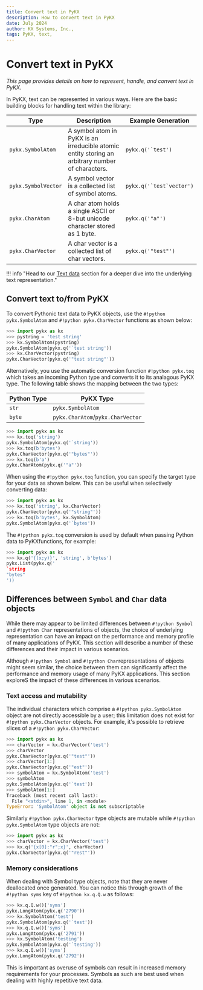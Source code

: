```yaml
---
title: Convert text in PyKX 
description: How to convert text in PyKX
date: July 2024
author: KX Systems, Inc.,
tags: PyKX, text, 
---
```


# Convert text in PyKX

_This page provides details on how to represent, handle, and convert text in PyKX._

In PyKX, text can be represented in various ways. Here are the basic building blocks for handling text within the library:

| **Type**            | **Description**                                                                                  | **Example Generation**   |
|---------------------|--------------------------------------------------------------------------------------------------|------------------------------|
| `pykx.SymbolAtom`   | A symbol atom in PyKX is an irreducible atomic entity storing an arbitrary number of characters. | ```pykx.q('`test')```        |
| `pykx.SymbolVector` | A symbol vector is a collected list of symbol atoms.                                             | ```pykx.q('`test`vector')``` |
| `pykx.CharAtom`     | A char atom holds a single ASCII or 8-but unicode character stored as 1 byte.                    | `pykx.q('"a"')`              |
| `pykx.CharVector`   | A char vector is a collected list of char vectors.                                               | `pykx.q('"test"')`           |

!!! info "Head to our [Text data](https://code.kx.com/q4m3/2_Basic_Data_Types_Atoms/#24-text-data) section for a deeper dive into the underlying text representation."

## Convert text to/from PyKX

To convert Pythonic text data to PyKX objects, use the `#!python pykx.SymbolAtom` and `#!python pykx.CharVector` functions as shown below:

```python
>>> import pykx as kx
>>> pystring = 'test string'
>>> kx.SymbolAtom(pystring)
pykx.SymbolAtom(pykx.q('`test string'))
>>> kx.CharVector(pystring)
pykx.CharVector(pykx.q('"test string"'))
```

Alternatively, you use the automatic conversion function `#!python pykx.toq` which takes an incoming Python type and converts it to its analagous PyKX type. The following table shows the mapping between the two types:

| **Python Type**| **PyKX Type**                  |
|-------------|-----------------------------------|
| `str`       | `pykx.SymbolAtom`                 |
| `byte`      | `pykx.CharAtom`/`pykx.CharVector` |

```python
>>> import pykx as kx
>>> kx.toq('string')
pykx.SymbolAtom(pykx.q('`string'))
>>> kx.toq(b'bytes')
pykx.CharVector(pykx.q('"bytes"'))
>>> kx.toq(b'a')
pykx.CharAtom(pykx.q('"a"'))
```

When using the `#!python pykx.toq` function, you can specify the target type for your data as shown below. This can be useful when selectively converting data:

```python
>>> import pykx as kx
>>> kx.toq('string', kx.CharVector)
pykx.CharVector(pykx.q('"string"'))
>>> kx.toq(b'bytes', kx.SymbolAtom)
pykx.SymbolAtom(pykx.q('`bytes'))
```

The `#!python pykx.toq` conversion is used by default when passing Python data to PyKXfunctions, for example:

```python
>>> import pykx as kx
>>> kx.q('{(x;y)}', 'string', b'bytes')
pykx.List(pykx.q('
`string
"bytes"
'))
```

## Differences between `Symbol` and `Char` data objects

While there may appear to be limited differences between `#!python Symbol` and `#!python Char` representations of objects, the choice of underlying representation can have an impact on the performance and memory profile of many applications of PyKX. This section will describe a number of these differences and their impact in various scenarios.

Although `#!python Symbol` and `#!python Char`representations of objects might seem similar, the choice between them can significantly affect the performance and memory usage of many PyKX applications. This section exploreS the impact of these differences in various scenarios.


### Text access and mutability

The individual characters which comprise a `#!python pykx.SymbolAtom` object are not directly accessible by a user; this limitation does not exist for `#!python pykx.CharVector` objects. For example, it's possible to retrieve slices of a `#!python pykx.CharVector`:

```python
>>> import pykx as kx
>>> charVector = kx.CharVector('test')
>>> charVector
pykx.CharVector(pykx.q('"test"'))
>>> charVector[1:]
pykx.CharVector(pykx.q('"est"'))
>>> symbolAtom = kx.SymbolAtom('test')
>>> symbolAtom
pykx.SymbolAtom(pykx.q('`test'))
>>> symbolAtom[1:]
Traceback (most recent call last):
  File "<stdin>", line 1, in <module>
TypeError: 'SymbolAtom' object is not subscriptable
```

Similarly `#!python pykx.CharVector` type objects are mutable while `#!python pykx.SymbolAtom` type objects are not:

```python
>>> import pykx as kx
>>> charVector = kx.CharVector('test')
>>> kx.q('{x[0]:"r";x}', charVector)
pykx.CharVector(pykx.q('"rest"'))
```

### Memory considerations

When dealing with Symbol type objects, note that they are never deallocated once generated. You can notice this through growth of the `#!python syms` key of `#!python kx.q.Q.w` as follows:

```python
>>> kx.q.Q.w()['syms']
pykx.LongAtom(pykx.q('2790'))
>>> kx.SymbolAtom('test')
pykx.SymbolAtom(pykx.q('`test'))
>>> kx.q.Q.w()['syms']
pykx.LongAtom(pykx.q('2791'))
>>> kx.SymbolAtom('testing')
pykx.SymbolAtom(pykx.q('`testing'))
>>> kx.q.Q.w()['syms']
pykx.LongAtom(pykx.q('2792'))
```

This is important as overuse of symbols can result in increased memory requirements for your processes. Symbols as such are best used when dealing with highly repetitive text data.
